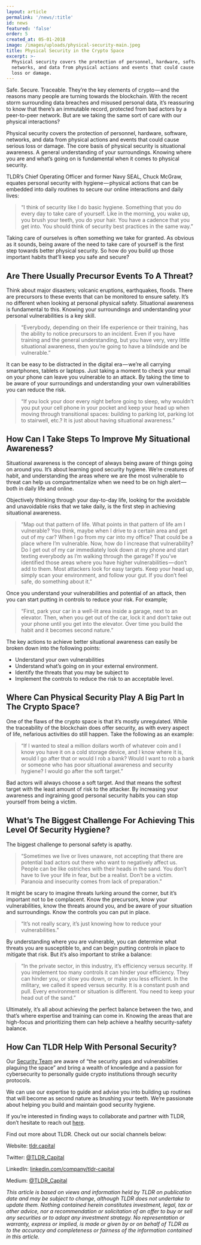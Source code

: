 ```yaml
---
layout: article
permalink: '/news/:title'
id: news
featured: 'false'
order: 5
created_at: 05-01-2018
image: /images/uploads/physical-security-main.jpeg
title: Physical Security in the Crypto Space
excerpt: >-
  Physical security covers the protection of personnel, hardware, software,
  networks, and data from physical actions and events that could cause serious
  loss or damage.
---
```

Safe. Secure. Traceable. They’re the key elements of crypto — and the reasons many people are turning towards the blockchain. With the recent storm surrounding data breaches and misused personal data, it’s reassuring to know that there’s an immutable record, protected from bad actors by a peer-to-peer network. But are we taking the same sort of care with our physical interactions?



Physical security covers the protection of personnel, hardware, software, networks, and data from physical actions and events that could cause serious loss or damage. The core basis of physical security is situational awareness. A general understanding of your surroundings. Knowing where you are and what’s going on is fundamental when it comes to physical security.



TLDR’s Chief Operating Officer and former Navy SEAL, Chuck McGraw, equates personal security with hygiene — physical actions that can be embedded into daily routines to secure our online interactions and daily lives:



> “I think of security like I do basic hygiene. Something that you do every day to take care of yourself. Like in the morning, you wake up, you brush your teeth, you do your hair. You have a cadence that you get into. You should think of security best practices in the same way.”



Taking care of ourselves is often something we take for granted. As obvious as it sounds, being aware of the need to take care of yourself is the first step towards better physical security. So how do you build up those important habits that’ll keep you safe and secure?



## Are There Usually Precursor Events To A Threat?

Think about major disasters; volcanic eruptions, earthquakes, floods. There are precursors to these events that can be monitored to ensure safety. It’s no different when looking at personal physical safety. Situational awareness is fundamental to this. Knowing your surroundings and understanding your personal vulnerabilities is a key skill.



> “Everybody, depending on their life experience or their training, has the ability to notice precursors to an incident. Even if you have training and the general understanding, but you have very, very little situational awareness, then you’re going to have a blindside and be vulnerable.”



It can be easy to be distracted in the digital era — we’re all carrying smartphones, tablets or laptops. Just taking a moment to check your email on your phone can leave you vulnerable to an attack. By taking the time to be aware of your surroundings and understanding your own vulnerabilities you can reduce the risk.



> “If you lock your door every night before going to sleep, why wouldn’t you put your cell phone in your pocket and keep your head up when moving through transitional spaces: building to parking lot, parking lot to stairwell, etc.? It is just about having situational awareness.”



## How Can I Take Steps To Improve My Situational Awareness?

Situational awareness is the concept of always being aware of things going on around you. It’s about learning good security hygiene. We’re creatures of habit, and understanding the areas where we are the most vulnerable to threat can help us compartmentalize when we need to be on high alert — both in daily life and online.



Objectively thinking through your day-to-day life, looking for the avoidable and unavoidable risks that we take daily, is the first step in achieving situational awareness.



> “Map out that pattern of life. What points in that pattern of life am I vulnerable? You think, maybe when I drive to a certain area and get out of my car? When I go from my car into my office? That could be a place where I’m vulnerable. Now, how do I increase that vulnerability? Do I get out of my car immediately look down at my phone and start texting everybody as I’m walking through the garage? If you’ve identified those areas where you have higher vulnerabilities — don’t add to them. Most attackers look for easy targets. Keep your head up, simply scan your environment, and follow your gut. If you don’t feel safe, do something about it.”



Once you understand your vulnerabilities and potential of an attack, then you can start putting in controls to reduce your risk. For example;



> “First, park your car in a well-lit area inside a garage, next to an elevator. Then, when you get out of the car, lock it and don’t take out your phone until you get into the elevator. Over time you build the habit and it becomes second nature.”



The key actions to achieve better situational awareness can easily be broken down into the following points:



* Understand your own vulnerabilities
* Understand what’s going on in your external environment.
* Identify the threats that you may be subject to
* Implement the controls to reduce the risk to an acceptable level.

## Where Can Physical Security Play A Big Part In The Crypto Space?

One of the flaws of the crypto space is that it’s mostly unregulated. While the traceability of the blockchain does offer security, as with every aspect of life, nefarious activities do still happen. Take the following as an example:



> “If I wanted to steal a million dollars worth of whatever coin and I know you have it on a cold storage device, and I know where it is, would I go after that or would I rob a bank? Would I want to rob a bank or someone who has poor situational awareness and security hygiene? I would go after the soft target.”



Bad actors will always choose a soft target. And that means the softest target with the least amount of risk to the attacker. By increasing your awareness and ingraining good personal security habits you can stop yourself from being a victim.



## What’s The Biggest Challenge For Achieving This Level Of Security Hygiene?

The biggest challenge to personal safety is apathy.



> “Sometimes we live or lives unaware, not accepting that there are potential bad actors out there who want to negatively affect us. People can be like ostriches with their heads in the sand. You don’t have to live your life in fear, but be a realist. Don’t be a victim. Paranoia and insecurity comes from lack of preparation.”



It might be scary to imagine threats lurking around the corner, but it’s important not to be complacent. Know the precursors, know your vulnerabilities, know the threats around you, and be aware of your situation and surroundings. Know the controls you can put in place.



> “It’s not really scary, it’s just knowing how to reduce your vulnerabilities.”



By understanding where you are vulnerable, you can determine what threats you are susceptible to, and can begin putting controls in place to mitigate that risk. But it’s also important to strike a balance:



> “In the private sector, in this industry, it’s efficiency versus security. If you implement too many controls it can hinder your efficiency. They can hinder you, or slow you down, or make you less efficient. In the military, we called it speed versus security. It is a constant push and pull. Every environment or situation is different. You need to keep your head out of the sand.”



Ultimately, it’s all about achieving the perfect balance between the two, and that’s where expertise and training can come in. Knowing the areas that are high-focus and prioritizing them can help achieve a healthy security-safety balance.



## How Can TLDR Help With Personal Security?

Our [Security Team](https://medium.com/@TLDR_Capital/meet-the-tldr-security-team-4e0cc4964380) are aware of “the security gaps and vulnerabilities plaguing the space” and bring a wealth of knowledge and a passion for cybersecurity to personally guide crypto institutions through security protocols.



We can use our expertise to guide and advise you into building up routines that will become as second nature as brushing your teeth. We’re passionate about helping you build and maintain good security hygiene.



If you’re interested in finding ways to collaborate and partner with TLDR, don’t hesitate to reach out [here](https://www.tldr.capital/contact).

Find out more about TLDR. Check out our social channels below:

Website: [tldr.capital](https://www.tldr.capital/)

Twitter: [@TLDR_Capital](https://twitter.com/TLDR_Capital)

LinkedIn: [linkedin.com/company/tldr-capital](https://www.linkedin.com/company/tldr-capital/)

Medium: [@TLDR_Capital](https://medium.com/@TLDR_Capital)

_This article is based on views and information held by TLDR on publication date and may be subject to change, although TLDR does not undertake to update them. Nothing contained herein constitutes investment, legal, tax or other advice, nor a recommendation or solicitation of an offer to buy or sell any securities or to adopt any investment strategy. No representation or warranty, express or implied, is made or given by or on behalf of TLDR as to the accuracy and completeness or fairness of the information contained in this article._
